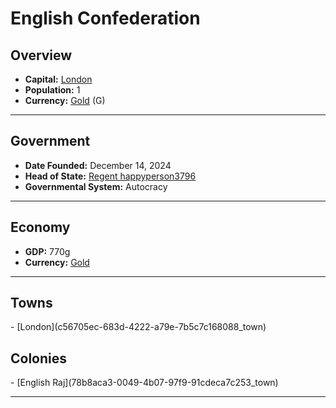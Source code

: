 <!--UNDEDITED FILE, remove this entire line if this file has been edited!-->
# <!--NAME-->English Confederation<!--NAME-->

## Overview

- **Capital:** <!--CAPITAL_LINK-->[London](c56705ec-683d-4222-a79e-7b5c7c168088_town)<!--CAPITAL_LINK-->
- **Population:** <!--POPULATION-->1<!--POPULATION-->
- **Currency:** <!--CURRENCY_LINK-->[Gold](Gold_currency)<!--CURRENCY_LINK--> (<!--CURRENCY_ABV-->G<!--CURRENCY_ABV-->)

---

## Government

- **Date Founded:** <!--FOUNDED-->December 14, 2024<!--FOUNDED-->
- **Head of State:** <!--LEADER_TITLE_LINK-->[Regent happyperson3796](happyperson3796_user)<!--LEADER_TITLE_LINK-->
- **Governmental System:** <!--GOVERNMENT-->Autocracy<!--GOVERNMENT-->

---

## Economy

- **GDP:** <!--GDP-->770g<!--GDP-->
- **Currency:** <!--CURRENCY_LINK-->[Gold](Gold_currency)<!--CURRENCY_LINK-->

---

## Towns

<!--TOWNS-->- [London](c56705ec-683d-4222-a79e-7b5c7c168088_town)<!--TOWNS-->

## Colonies

<!--COLONIES-->- [English Raj](78b8aca3-0049-4b07-97f9-91cdeca7c253_town)<!--COLONIES-->

---